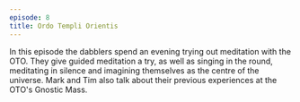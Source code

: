 ```yaml
---
episode: 8
title: Ordo Templi Orientis
---
```


In this episode the dabblers spend an evening trying out meditation with the OTO. They give guided meditation a try, as well as singing in the round, meditating in silence and imagining themselves as the centre of the universe. Mark and Tim also talk about their previous experiences at the OTO's Gnostic Mass.
